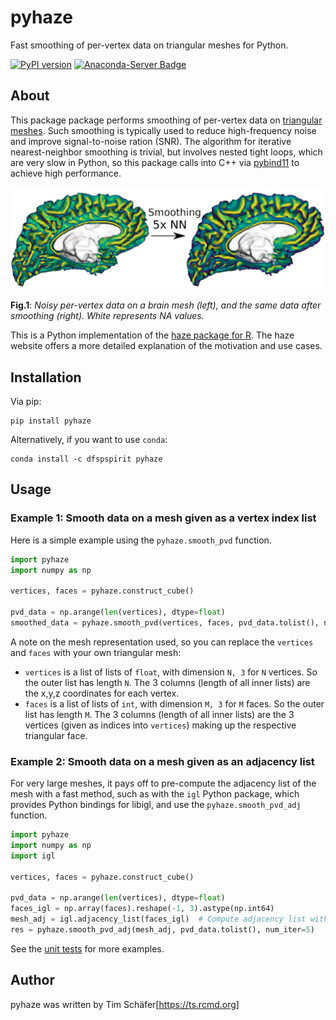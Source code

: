 # pyhaze
Fast smoothing of per-vertex data on triangular meshes for Python.

[![PyPI version](https://badge.fury.io/py/pyhaze.svg)](https://badge.fury.io/py/pyhaze)
[![Anaconda-Server Badge](https://anaconda.org/dfspspirit/pyhaze/badges/version.svg)](https://anaconda.org/dfspspirit/pyhaze)


## About

This package package performs smoothing of per-vertex data on [triangular meshes](https://en.wikipedia.org/wiki/Triangle_mesh). Such smoothing is typically used to reduce high-frequency noise and improve signal-to-noise ration (SNR). The algorithm for iterative nearest-neighbor smoothing is trivial, but involves nested tight loops, which are very slow in Python, so this package calls into C++ via [pybind11](https://github.com/pybind/pybind11) to achieve high performance.

![Figure 1, Showing a brain mesh with an overlay, before and after smoothing.](./web/pyhaze.png?raw=true "Per-vertex data on a brain mesh before (left) and after (right) smoothing.")

**Fig.1**: *Noisy per-vertex data on a brain mesh (left), and the same data after smoothing (right). White represents NA values.*

This is a Python implementation of the [haze package for R](https://github.com/dfsp-spirit/haze). The haze website offers a more detailed explanation of the motivation and use cases.


## Installation

Via pip:

```shell
pip install pyhaze
```

Alternatively, if you want to use `conda`:

```shell
conda install -c dfspspirit pyhaze
```

## Usage

### Example 1: Smooth data on a mesh given as a vertex index list

Here is a simple example using the `pyhaze.smooth_pvd` function.

```python
import pyhaze
import numpy as np

vertices, faces = pyhaze.construct_cube()

pvd_data = np.arange(len(vertices), dtype=float)
smoothed_data = pyhaze.smooth_pvd(vertices, faces, pvd_data.tolist(), num_iter=5)
```

A note on the mesh representation used, so you can replace the `vertices` and `faces` with your own triangular mesh:

* `vertices` is a list of lists of `float`, with dimension `N, 3` for `N` vertices. So the outer list has length `N`. The 3 columns (length of all inner lists) are the x,y,z coordinates for each vertex.
* `faces` is a list of lists of `int`, with dimension `M, 3` for `M` faces. So the outer list has length `M`. The 3 columns (length of all inner lists) are the 3 vertices (given as indices into `vertices`) making up the respective triangular face.


### Example 2: Smooth data on a mesh given as an adjacency list

For very large meshes, it pays off to pre-compute the adjacency list of the mesh with a fast method, such as with the `igl` Python package, which provides Python bindings for libigl, and use the `pyhaze.smooth_pvd_adj` function.

```python
import pyhaze
import numpy as np
import igl

vertices, faces = pyhaze.construct_cube()

pvd_data = np.arange(len(vertices), dtype=float)
faces_igl = np.array(faces).reshape(-1, 3).astype(np.int64)
mesh_adj = igl.adjacency_list(faces_igl)  # Compute adjacency list with igl.
res = pyhaze.smooth_pvd_adj(mesh_adj, pvd_data.tolist(), num_iter=5)
```

See the [unit tests](./python/tests/test_pyhaze.py) for more examples.

## Author

pyhaze was written by Tim Schäfer[https://ts.rcmd.org]
